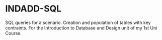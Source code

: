# INDADD-SQL
SQL queries for a scenario. Creation and population of tables with key contraints. For the Introduction to Database and Design unit of my 1st Uni Course.
